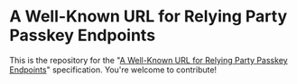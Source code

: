 # A Well-Known URL for Relying Party Passkey Endpoints

This is the repository for the "[A Well-Known URL for Relying Party Passkey Endpoints](https://www.w3.org/TR/passkey-endpoints/)" specification. You're welcome to contribute!
